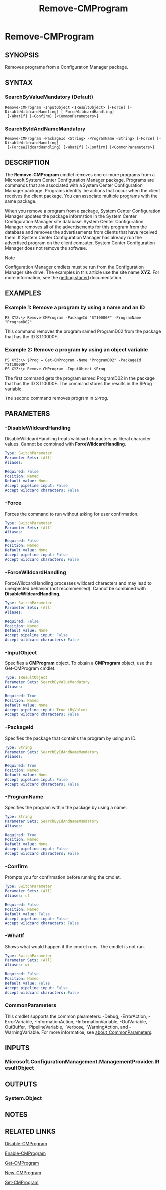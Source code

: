 ﻿---
description: Removes programs from a Configuration Manager package.
external help file: AdminUI.PS.AppModel.dll-Help.xml
Module Name: ConfigurationManager
ms.date: 05/07/2019
schema: 2.0.0
title: Remove-CMProgram
---

# Remove-CMProgram

## SYNOPSIS
Removes programs from a Configuration Manager package.

## SYNTAX

### SearchByValueMandatory (Default)
```
Remove-CMProgram -InputObject <IResultObject> [-Force] [-DisableWildcardHandling] [-ForceWildcardHandling]
 [-WhatIf] [-Confirm] [<CommonParameters>]
```

### SearchByIdAndNameMandatory
```
Remove-CMProgram -PackageId <String> -ProgramName <String> [-Force] [-DisableWildcardHandling]
 [-ForceWildcardHandling] [-WhatIf] [-Confirm] [<CommonParameters>]
```

## DESCRIPTION
The **Remove-CMProgram** cmdlet removes one or more programs from a Microsoft System Center Configuration Manager package.
Programs are commands that are associated with a System Center Configuration Manager package.
Programs identify the actions that occur when the client receives the client package.
You can associate multiple programs with the same package.

When you remove a program from a package, System Center Configuration Manager updates the package information in the System Center Configuration Manager site database.
System Center Configuration Manager removes all of the advertisements for this program from the database and removes the advertisements from clients that have received them.
If System Center Configuration Manager has already run the advertised program on the client computer, System Center Configuration Manager does not remove the software.

> [!NOTE]
> Configuration Manager cmdlets must be run from the Configuration Manager site drive.
> The examples in this article use the site name **XYZ**. For more information, see the
> [getting started](/powershell/sccm/overview) documentation.

## EXAMPLES

### Example 1: Remove a program by using a name and an ID
```
PS XYZ:\> Remove-CMProgram -PackageId "ST10000F" -ProgramName "ProgramD02"
```

This command removes the program named ProgramD02 from the package that has the ID ST10000F.

### Example 2: Remove a program by using an object variable
```
PS XYZ:\> $Prog = Get-CMProgram -Name "ProgramD02" -PackageId "ST10000F"
PS XYZ:\> Remove-CMProgram -InputObject $Prog
```

The first command gets the program named ProgramD02 in the package that has the ID ST10000F.
The command stores the results in the $Prog variable.

The second command removes program in $Prog.

## PARAMETERS

### -DisableWildcardHandling
DisableWildcardHandling treats wildcard characters as literal character values. Cannot be combined with **ForceWildcardHandling**.

```yaml
Type: SwitchParameter
Parameter Sets: (All)
Aliases:

Required: False
Position: Named
Default value: None
Accept pipeline input: False
Accept wildcard characters: False
```

### -Force
Forces the command to run without asking for user confirmation.

```yaml
Type: SwitchParameter
Parameter Sets: (All)
Aliases:

Required: False
Position: Named
Default value: None
Accept pipeline input: False
Accept wildcard characters: False
```

### -ForceWildcardHandling
ForceWildcardHandling processes wildcard characters and may lead to unexpected behavior (not recommended). Cannot be combined with **DisableWildcardHandling**.

```yaml
Type: SwitchParameter
Parameter Sets: (All)
Aliases:

Required: False
Position: Named
Default value: None
Accept pipeline input: False
Accept wildcard characters: False
```

### -InputObject
Specifies a **CMProgram** object.
To obtain a **CMProgram** object, use the Get-CMProgram cmdlet.

```yaml
Type: IResultObject
Parameter Sets: SearchByValueMandatory
Aliases:

Required: True
Position: Named
Default value: None
Accept pipeline input: True (ByValue)
Accept wildcard characters: False
```

### -PackageId
Specifies the package that contains the program by using an ID.

```yaml
Type: String
Parameter Sets: SearchByIdAndNameMandatory
Aliases:

Required: True
Position: Named
Default value: None
Accept pipeline input: False
Accept wildcard characters: False
```

### -ProgramName
Specifies the program within the package by using a name.

```yaml
Type: String
Parameter Sets: SearchByIdAndNameMandatory
Aliases:

Required: True
Position: Named
Default value: None
Accept pipeline input: False
Accept wildcard characters: False
```

### -Confirm
Prompts you for confirmation before running the cmdlet.

```yaml
Type: SwitchParameter
Parameter Sets: (All)
Aliases: cf

Required: False
Position: Named
Default value: False
Accept pipeline input: False
Accept wildcard characters: False
```

### -WhatIf
Shows what would happen if the cmdlet runs.
The cmdlet is not run.

```yaml
Type: SwitchParameter
Parameter Sets: (All)
Aliases: wi

Required: False
Position: Named
Default value: False
Accept pipeline input: False
Accept wildcard characters: False
```

### CommonParameters
This cmdlet supports the common parameters: -Debug, -ErrorAction, -ErrorVariable, -InformationAction, -InformationVariable, -OutVariable, -OutBuffer, -PipelineVariable, -Verbose, -WarningAction, and -WarningVariable. For more information, see [about_CommonParameters](http://go.microsoft.com/fwlink/?LinkID=113216).

## INPUTS

### Microsoft.ConfigurationManagement.ManagementProvider.IResultObject

## OUTPUTS

### System.Object
## NOTES

## RELATED LINKS

[Disable-CMProgram](Disable-CMProgram.md)

[Enable-CMProgram](Enable-CMProgram.md)

[Get-CMProgram](Get-CMProgram.md)

[New-CMProgram](New-CMProgram.md)

[Set-CMProgram](Set-CMProgram.md)


